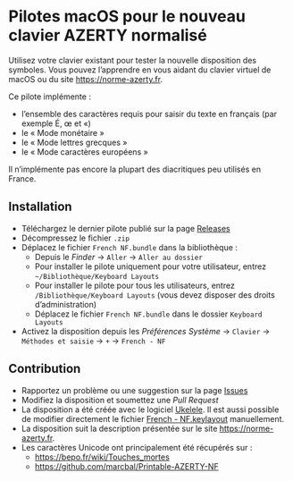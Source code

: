 # Pilotes macOS pour le nouveau clavier AZERTY normalisé

Utilisez votre clavier existant pour tester la nouvelle disposition des symboles. Vous pouvez l’apprendre en vous aidant du clavier virtuel de macOS ou du site <https://norme-azerty.fr>.

Ce pilote implémente :

- l’ensemble des caractères requis pour saisir du texte en français (par exemple É, œ et «)
- le « Mode monétaire »
- le « Mode lettres grecques »
- le « Mode caractères européens »

Il n’implémente pas encore la plupart des diacritiques peu utilisés en France.

## Installation

- Téléchargez le dernier pilote publié sur la page [Releases](https://github.com/cyril-L/normalized-azerty/releases)
- Décompressez le fichier `.zip`
- Déplacez le fichier `French NF.bundle` dans la bibliothèque :
  - Depuis le *Finder* → `Aller` → `Aller au dossier`
  - Pour installer le pilote uniquement pour votre utilisateur, entrez `~/Bibliothèque/Keyboard Layouts`
  - Pour installer le pilote pour tous les utilisateurs, entrez `/Bibliothèque/Keyboard Layouts` (vous devez disposer des droits d’administration)
  - Déplacez le fichier `French NF.bundle` dans le dossier `Keyboard Layouts`
- Activez la disposition depuis les *Préférences Système* → `Clavier` → `Méthodes et saisie` → `+` → `French - NF` 

## Contribution

- Rapportez un problème ou une suggestion sur la page [Issues](https://github.com/cyril-L/normalized-azerty/issues)
- Modifiez la disposition et soumettez une *Pull Request*
- La disposition a été créée avec le logiciel [Ukelele](http://scripts.sil.org/ukelele). Il est aussi possible de modifier directement le fichier [French - NF.keylayout](https://github.com/cyril-L/normalized-azerty/blob/master/French%20NF.bundle/Contents/Resources/French%20-%20NF.keylayout) manuellement.
- La disposition suit la description présentée sur le site <https://norme-azerty.fr>.
- Les caractères Unicode ont principalement été récupérés sur :
  - <https://bepo.fr/wiki/Touches_mortes>
  - <https://github.com/marcbal/Printable-AZERTY-NF>